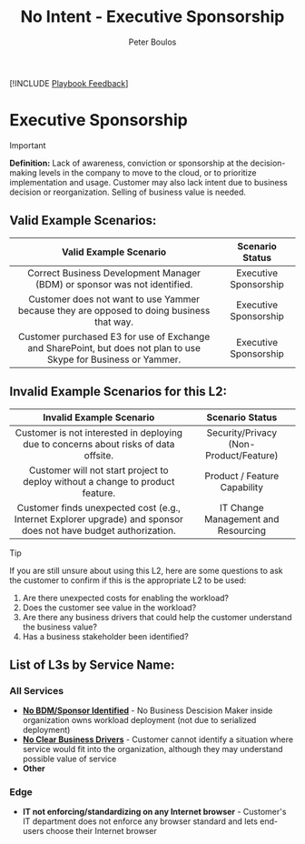 ﻿---
# required metadata
title: No Intent - Executive Sponsorship
description: No Intent - Executive Sponsorship
author: Peter Boulos
ms.author: pboulos
manager: eduardod 
ms.date: 9/25/2019
ms.topic: playbook 
ms.prod: non-product-specific 
ms.custom: internal-playbook 
ft.audience: internal 
ft.owner: pboulos
---
[!INCLUDE [Playbook Feedback](./includes/questions-feedback.md)] 

# Executive Sponsorship

> [!IMPORTANT]
> **Definition:** Lack of awareness, conviction or sponsorship at the decision-making levels in the company to move to the cloud, or to prioritize implementation and usage. Customer may also lack intent due to business decision or reorganization. Selling of business value is needed.

## Valid Example Scenarios:
| Valid Example Scenario | Scenario Status |
| :--: | :--: |
| Correct Business Development Manager (BDM) or sponsor was not identified. | Executive Sponsorship |
| Customer does not want to use Yammer because they are opposed to doing business that way. | Executive Sponsorship |
| Customer purchased E3 for use of Exchange and SharePoint, but does not plan to use Skype for Business or Yammer. | Executive Sponsorship |


## Invalid Example Scenarios for this L2:
| Invalid Example Scenario | Scenario Status |
| :--: | :--: |
| Customer is not interested in deploying due to concerns about risks of data offsite. | Security/Privacy (Non-Product/Feature) |
| Customer will not start project to deploy without a change to product feature. | Product / Feature Capability |
| Customer finds unexpected cost (e.g., Internet Explorer upgrade) and sponsor does not have budget authorization. | IT Change Management and Resourcing |


> [!TIP]
> If you are still unsure about using this L2, here are some questions to ask the customer to confirm if this is the appropriate L2 to be used:
>    1. ​Are there unexpected costs for enabling the workload?
>    2. Does the customer see value in the workload?
>    3. Are there any business drivers that could help the customer understand the business value?
>    4. Has a business stakeholder been identified?​
>    





## List of L3s by Service Name:

### All Services
- **[No BDM/Sponsor Identified](l1l2l3-no-intent-executive-sponsorship-no-bdm-sponsor-identified.md)** - No Business Descision Maker inside organization owns workload deployment (not due to serialized deployment)
- **[No Clear Business Drivers](l1l2l3-no-intent-executive-sponsorship-no-clear-business-drivers.md)** - Customer cannot identify a situation where service would fit into the organization, although they may understand possible value of service
- **Other**

### Edge
- **IT not enforcing/standardizing on any Internet browser** - Customer's IT department does not enforce any browser standard and lets end-users choose their Internet browser
